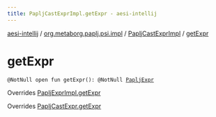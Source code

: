 ```yaml
---
title: PapljCastExprImpl.getExpr - aesi-intellij
---
```


[aesi-intellij](../../index.html) / [org.metaborg.paplj.psi.impl](../index.html) / [PapljCastExprImpl](index.html) / [getExpr](.)

# getExpr

`@NotNull open fun getExpr(): @NotNull `[`PapljExpr`](../../org.metaborg.paplj.psi/-paplj-expr/index.html)

Overrides [PapljExprImpl.getExpr](../-paplj-expr-impl/get-expr.html)

Overrides [PapljCastExpr.getExpr](../../org.metaborg.paplj.psi/-paplj-cast-expr/get-expr.html)

